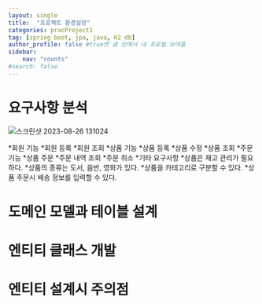```yaml
---
layout: single
title:  "프로젝트 환경설정"
categories: pracProject1
tag: [spring boot, jpa, java, H2 db]
author_profile: false #true면 글 안에서 내 프로필 보여줌
sidebar:
    nav: "counts"
#search: false
---
```


# 요구사항 분석

![스크린샷 2023-08-26 131024](https://github.com/jwjungwoo/jwjungwoo.github.io/assets/140131247/a87a4377-1e8b-4185-8bfc-e5da25e31009)   

*회원 기능
  *회원 등록
  *회원 조회
*상품 기능
  *상품 등록
  *상품 수정
  *상품 조회
*주문 기능
  *상품 주문
  *주문 내역 조회
  *주문 취소
*기타 요구사항
  *상품은 재고 관리가 필요하다.
  *상품의 종류는 도서, 음반, 영화가 있다.
  *상품을 카테고리로 구분할 수 있다.
  *상품 주문시 배송 정보를 입력할 수 있다.


# 도메인 모델과 테이블 설계

# 엔티티 클래스 개발

# 엔티티 설계시 주의점

